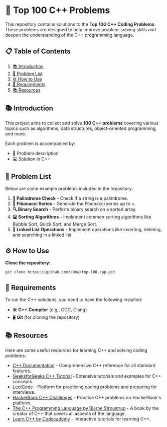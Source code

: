 # 🚀 Top 100 C++ Problems

This repository contains solutions to the **Top 100 C++ Coding Problems**. 
These problems are designed to help improve problem-solving skills and deepen the understanding of the C++ programming language. 

## 📋 Table of Contents

1. [📚 Introduction](#introduction)
2. [📝 Problem List](#problem-list)
3. [⚙️ How to Use](#how-to-use)
4. [🔧 Requirements](#requirements)
6. [📚 Resources](#resources)

## 📚 Introduction

This project aims to collect and solve **100 C++ problems** covering various topics such as algorithms, data structures, object-oriented programming, and more.

Each problem is accompanied by:
- 📝 Problem description
- 💻 Solution in C++

## 📝 Problem List

Below are some example problems included in the repository:

1. **🔄 Palindrome Check** - Check if a string is a palindrome.
2. **🔢 Fibonacci Series** - Generate the Fibonacci series up to `n`.
3. **🔍 Binary Search** - Perform binary search on a sorted array.
4. **💻 Sorting Algorithms** - Implement common sorting algorithms like Bubble Sort, Quick Sort, and Merge Sort.
5. **🔗 Linked List Operations** - Implement operations like inserting, deleting, and searching in a linked list.


## ⚙️ How to Use

**Clone the repository:**
```
git clone https://github.com/a9na/top-100-cpp.git
```

## 🔧 Requirements

To run the C++ solutions, you need to have the following installed:

- 🛠️ **C++ Compiler** (e.g., GCC, Clang)
- 🖥️ **Git** (for cloning the repository)


## 📚 Resources

Here are some useful resources for learning C++ and solving coding problems:

- [C++ Documentation](https://en.cppreference.com/) - Comprehensive C++ reference for all standard features.
- [GeeksforGeeks C++ Tutorial](https://www.geeksforgeeks.org/c-plus-plus/) - Extensive tutorials and examples for C++ concepts.
- [LeetCode](https://leetcode.com/problemset/all/) - Platform for practicing coding problems and preparing for interviews.
- [HackerRank C++ Challenges](https://www.hackerrank.com/domains/tutorials/10-days-of-cpp) - Practice C++ problems on HackerRank's platform.
- [The C++ Programming Language by Bjarne Stroustrup](https://www.stroustrup.com/4th.html) - A book by the creator of C++ that covers all aspects of the language.
- [Learn C++ by Codecademy](https://www.codecademy.com/learn/learn-c-plus-plus) - Interactive tutorials for learning C++.
